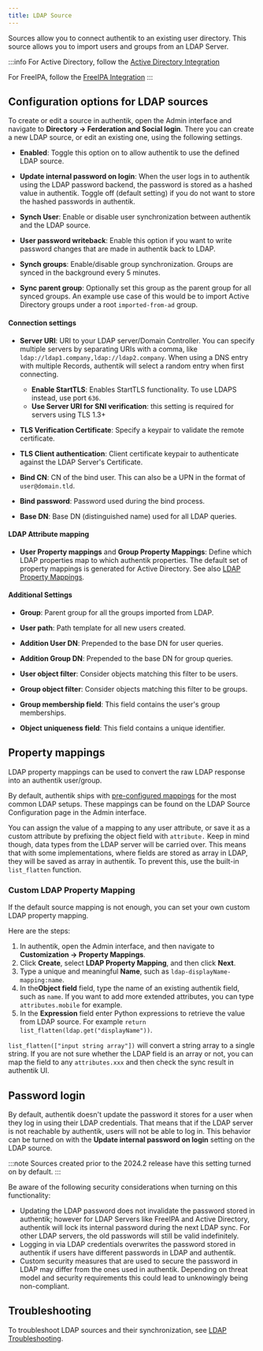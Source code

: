 ```yaml
---
title: LDAP Source
---
```


Sources allow you to connect authentik to an existing user directory. This source allows you to import users and groups from an LDAP Server.

:::info
For Active Directory, follow the [Active Directory Integration](../active-directory/)

For FreeIPA, follow the [FreeIPA Integration](../freeipa/)
:::

## Configuration options for LDAP sources

To create or edit a source in authentik, open the Admin interface and navigate to **Directory -> Ferderation and Social login**. There you can create a new LDAP source, or edit an existing one, using the following settings.

-   **Enabled**: Toggle this option on to allow authentik to use the defined LDAP source.

-   **Update internal password on login**: When the user logs in to authentik using the LDAP password backend, the password is stored as a hashed value in authentik. Toggle off (default setting) if you do not want to store the hashed passwords in authentik.

-   **Synch User**: Enable or disable user synchronization between authentik and the LDAP source.

-   **User password writeback**: Enable this option if you want to write password changes that are made in authentik back to LDAP.

-   **Synch groups**: Enable/disable group synchronization. Groups are synced in the background every 5 minutes.

-   **Sync parent group**: Optionally set this group as the parent group for all synced groups. An example use case of this would be to import Active Directory groups under a root `imported-from-ad` group.

#### Connection settings

-   **Server URI**: URI to your LDAP server/Domain Controller. You can specify multiple servers by separating URIs with a comma, like `ldap://ldap1.company,ldap://ldap2.company`. When using a DNS entry with multiple Records, authentik will select a random entry when first connecting.

    -   **Enable StartTLS**: Enables StartTLS functionality. To use LDAPS instead, use port `636`.
    -   **Use Server URI for SNI verification**: this setting is required for servers using TLS 1.3+

-   **TLS Verification Certificate**: Specify a keypair to validate the remote certificate.

-   **TLS Client authentication**: Client certificate keypair to authenticate against the LDAP Server's Certificate.

-   **Bind CN**: CN of the bind user. This can also be a UPN in the format of `user@domain.tld`.

-   **Bind password**: Password used during the bind process.

-   **Base DN**: Base DN (distinguished name) used for all LDAP queries.

#### LDAP Attribute mapping

-   **User Property mappings** and **Group Property Mappings**: Define which LDAP properties map to which authentik properties. The default set of property mappings is generated for Active Directory. See also [LDAP Property Mappings](../../../docs/property-mappings/#ldap-property-mapping).

#### Additional Settings

-   **Group**: Parent group for all the groups imported from LDAP.

-   **User path**: Path template for all new users created.

-   **Addition User DN**: Prepended to the base DN for user queries.

-   **Addition Group DN**: Prepended to the base DN for group queries.

-   **User object filter**: Consider objects matching this filter to be users.

-   **Group object filter**: Consider objects matching this filter to be groups.

-   **Group membership field**: This field contains the user's group memberships.

-   **Object uniqueness field**: This field contains a unique identifier.

## Property mappings

LDAP property mappings can be used to convert the raw LDAP response into an authentik user/group.

By default, authentik ships with [pre-configured mappings](../../property-mappings/index.md#ldap-property-mapping) for the most common LDAP setups. These mappings can be found on the LDAP Source Configuration page in the Admin interface.

You can assign the value of a mapping to any user attribute, or save it as a custom attribute by prefixing the object field with `attribute.` Keep in mind though, data types from the LDAP server will be carried over. This means that with some implementations, where fields are stored as array in LDAP, they will be saved as array in authentik. To prevent this, use the built-in `list_flatten` function.

### Custom LDAP Property Mapping

If the default source mapping is not enough, you can set your own custom LDAP property mapping.

Here are the steps:

1. In authentik, open the Admin interface, and then navigate to **Customization -> Property Mappings**.
2. Click **Create**, select **LDAP Property Mapping**, and then click **Next**.
3. Type a unique and meaningful **Name**, such as `ldap-displayName-mapping:name`.
4. In the**Object field** field, type the name of an existing authentik field, such as `name`. If you want to add more extended attributes, you can type `attributes.mobile` for example.
5. In the **Expression** field enter Python expressions to retrieve the value from LDAP source. For example `return list_flatten(ldap.get("displayName"))`.

`list_flatten(["input string array"])` will convert a string array to a single string. If you are not sure whether the LDAP field is an array or not, you can map the field to any `attributes.xxx` and then check the sync result in authentik UI.

## Password login

By default, authentik doesn't update the password it stores for a user when they log in using their LDAP credentials. That means that if the LDAP server is not reachable by authentik, users will not be able to log in. This behavior can be turned on with the **Update internal password on login** setting on the LDAP source.

:::note
Sources created prior to the 2024.2 release have this setting turned on by default.
:::

Be aware of the following security considerations when turning on this functionality:

-   Updating the LDAP password does not invalidate the password stored in authentik; however for LDAP Servers like FreeIPA and Active Directory, authentik will lock its internal password during the next LDAP sync. For other LDAP servers, the old passwords will still be valid indefinitely.
-   Logging in via LDAP credentials overwrites the password stored in authentik if users have different passwords in LDAP and authentik.
-   Custom security measures that are used to secure the password in LDAP may differ from the ones used in authentik. Depending on threat model and security requirements this could lead to unknowingly being non-compliant.

## Troubleshooting

To troubleshoot LDAP sources and their synchronization, see [LDAP Troubleshooting](../../../docs/troubleshooting/ldap_source).
